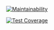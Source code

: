 [![Maintainability](https://api.codeclimate.com/v1/badges/d60f15b1f5f1facc303f/maintainability)](https://codeclimate.com/github/alextula26/frontend-project-lvl3/maintainability)

[![Test Coverage](https://api.codeclimate.com/v1/badges/a99a88d28ad37a79dbf6/test_coverage)](https://codeclimate.com/github/codeclimate/codeclimate/test_coverage)
